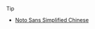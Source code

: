 
> [!TIP]
> - [Noto Sans Simplified Chinese](https://fonts.google.com/noto/specimen/Noto+Sans+SC?query=Noto+Sans)

